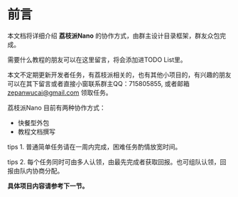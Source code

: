 前言
====

本文档将详细介绍 **荔枝派Nano**
的协作方式，由群主设计目录框架，群友众包完成。

需要什么教程的朋友可以在这里留言，将会添加进TODO List里。

本文不定期更新开发者任务，有荔枝派相关的，也有其他小项目的，有兴趣的朋友可以在其下留言或者直接小窗联系群主QQ：715805855,
或者邮箱 <zepanwucai@gmail.com> 领取任务。

荔枝派Nano 目前有两种协作方式：

-   快餐型外包
-   教程文档撰写

tips 1. 普通简单任务请在一周内完成，困难任务酌情放宽时间。

tips 2.
每个任务同时可由多人认领，由最先完成者获取回报。也可组队认领，回报由队内协商分配。

**具体项目内容请参考下一节。**
